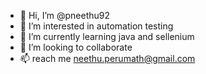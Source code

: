- 👋 Hi, I’m @pneethu92
- 👀 I’m interested in automation testing
- 🌱 I’m currently learning java and sellenium
- 💞️ I’m looking to collaborate 
- 📫 reach me neethu.perumath@gmail.com

<!---
pneethu92/pneethu92 is a ✨ special ✨ repository because its `README.md` (this file) appears on your GitHub profile.
You can click the Preview link to take a look at your changes.
--->
